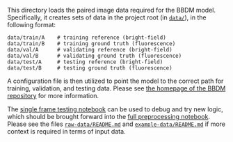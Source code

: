 This directory loads the paired image data required for the BBDM model. Specifically, it creates sets of data in the project root (in [`data/`](../data)), in the following format:
```
data/train/A    # training reference (bright-field)
data/train/B    # training ground truth (fluorescence)
data/val/A      # validating reference (bright-field)
data/val/B      # validating ground truth (fluorescence)
data/test/A     # testing reference (bright-field)
data/test/B     # testing ground truth (fluorescence)
```

A configuration file is then utilized to point the model to the correct path for training, validation, and testing data. Please see [the homepage of the BBDM repository](https://github.com/xuekt98/BBDM) for more information.

The [single frame testing notebook](test_single_frame.ipynb) can be used to debug and try new logic, which should be brought forward into the [full preprocessing notebook](data_preprocessing.ipynb). Please see the files [`raw-data/README.md`](raw-data/README.md) and [`example-data/README.md`](example-data/README.md) if more context is required in terms of input data.

